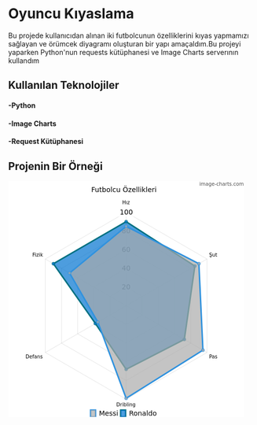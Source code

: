 <h1>Oyuncu Kıyaslama</h1>

<p>Bu projede kullanıcıdan alınan iki futbolcunun özelliklerini kıyas yapmamızı sağlayan ve örümcek diyagramı oluşturan bir yapı amaçaldım.Bu projeyi yaparken Python'nun requests kütüphanesi ve Image Charts serverının kullandım</p>
<h2>Kullanılan Teknolojiler</h2>
<h4>-Python</h4>
<h4>-Image Charts</h4>
<h4>-Request Kütüphanesi</h4>
<h2>Projenin Bir Örneği</h2>
<img src="ornek.png" >
